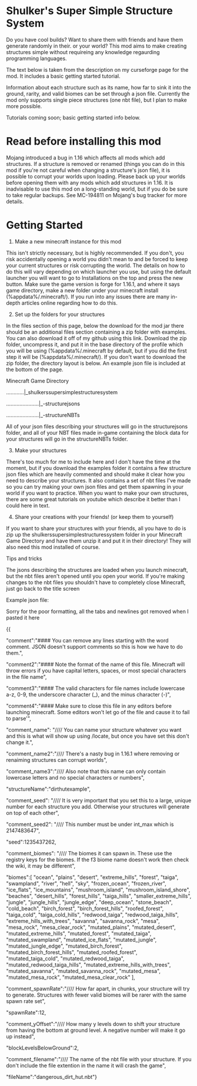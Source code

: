 # Shulker's Super Simple Structure System

Do you have cool builds? Want to share them with friends and have them generate randomly in their. or your world? This mod aims to make creating structures simple without requireing any knowledge regaurding programming languages.

The text below is taken from the description on my curseforge page for the mod. It includes a basic getting started tutorial.

Information about each structure such as its name, how far to sink it into the ground, rarity, and valid biomes can be set through a json file. Currently the mod only supports single piece structures (one nbt file), but I plan to make more possible.

 

Tutorials coming soon; basic getting started info below.

 

# Read before installing this mod
Mojang introduced a bug in 1.16 which affects all mods which add structures. If a structure is removed or renamed (things you can do in this mod if you're not careful when changing a structure's json file), it is possible to corrupt your worlds upon loading. Please back up your worlds before opening them with any mods which add structures in 1.16. It is inadvisable to use this mod on a long-standing world, but if you do be sure to take regular backups. See MC-194811 on Mojang's bug tracker for more details.

 


# Getting Started
 

1. Make a new minecraft instance for this mod

This isn't strictly necessary, but is highly recommended. If you don't, you risk accidentally opening a world you didn't mean to and be forced to keep your current structures or risk corrupting the world. The details on how to do this will vary depending on which launcher you use, but using the default launcher you will want to go to Installations on the top and press the new button. Make sure the game version is forge for 1.16.1, and where it says game directory, make a new folder under your minecraft install (%appdata%/.minecraft/<profileNameHere>). If you run into any issues there are many in-depth articles online regarding how to do this.

2. Set up the folders for your structures

In the files section of this page, below the download for the mod jar there should be an additional files section containing a zip folder with examples. You can also download it off of my github using this link. Download the zip folder, uncompress it, and put it in the base directory of the profile which you will be using (%appdata%/.minecraft by default, but if you did the first step it will be (%appdata%/.minecraft/<profileNameHere>). If you don't want to download the zip folder, the directory layout is below. An example json file is included at the bottom of the page.

Minecraft Game Directory

............|_shulkerssupersimplestructuresystem

......................|_-structurejsons

......................|_-structureNBTs

All of your json files describing your structures will go in the structurejsons folder, and all of your NBT files made in-game containing the block data for your structures will go in the structureNBTs folder.

 

3. Make your structures

There's too much for me to include here and I don't have the time at the moment, but if you download the examples folder it contains a few structure json files which are heavily commented and should make it clear how you need to describe your structures. It also contains a set of nbt files I've made so you can try making your own json files and get them spawning in your world if you want to practice. When you want to make your own structures, there are some great tutorials on youtube which describe it better than I could here in text.

 

4. Share your creations with your friends! (or keep them to yourself)

If you want to share your structures with your friends, all you have to do is zip up the shulkerssupersimplestructuressystem folder in your Minecraft Game Directory and have them unzip it and put it in their directory! They will also need this mod installed of course.

 

Tips and tricks

The jsons describing the structures are loaded when you launch minecraft, but the nbt files aren't opened until you open your world. If you're making changes to the nbt files you shouldn't have to completely close Minecraft, just go back to the title screen
 

Example json file:

Sorry for the poor formatting, all the tabs and newlines got removed when I pasted it here

 

{{

"comment":"#### You can remove any lines starting with the word comment. JSON doesn't support comments so this is how we have to do them.",   

"comment2":"#### Note the format of the name of this file. Minecraft will throw errors if you have capital letters, spaces, or most special characters in the file name",   

"comment3":"#### The valid characters for file names include lowercase a-z, 0-9, the underscore character (_), and the minus character (-)",   

"comment4":"#### Make sure to close this file in any editors before launching minecraft. Some editors won't let go of the file and cause it to fail to parse'",


"comment_name": "//// You can name your structure whatever you want and this is what will show up using /locate, but once you have set this don't change it.",

"comment_name2":"//// There's a nasty bug in 1.16.1 where removing or renaiming structures can corrupt worlds",

"comment_name3":"//// Also note that this name can only contain lowercase letters and no special characters or numbers",

"structureName":"dirthutexample",


"comment_seed": "//// It is very important that you set this to a large, unique number for each structure you add. Otherwise your structures will generate on top of each other",

"comment_seed2": "//// This number must be under int_max which is 2147483647",

"seed":1235437262,


"comment_biomes": "//// The biomes it can spawn in. These use the registry keys for the biomes. If the f3 biome name doesn't work then check the wiki, it may be different",

"biomes":[ "ocean", "plains", "desert", "extreme_hills", "forest", "taiga", "swampland", "river", "hell", "sky", "frozen_ocean", "frozen_river", "ice_flats", "ice_mountains", "mushroom_island", "mushroom_island_shore", "beaches", "desert_hills", "forest_hills", "taiga_hills", "smaller_extreme_hills", "jungle", "jungle_hills", "jungle_edge", "deep_ocean", "stone_beach", "cold_beach", "birch_forest", "birch_forest_hills", "roofed_forest", "taiga_cold", "taiga_cold_hills", "redwood_taiga", "redwood_taiga_hills", "extreme_hills_with_trees", "savanna", "savanna_rock", "mesa", "mesa_rock", "mesa_clear_rock", "mutated_plains", "mutated_desert", "mutated_extreme_hills", "mutated_forest", "mutated_taiga", "mutated_swampland", "mutated_ice_flats", "mutated_jungle", "mutated_jungle_edge", "mutated_birch_forest", "mutated_birch_forest_hills", "mutated_roofed_forest", "mutated_taiga_cold", "mutated_redwood_taiga", "mutated_redwood_taiga_hills", "mutated_extreme_hills_with_trees", "mutated_savanna", "mutated_savanna_rock", "mutated_mesa", "mutated_mesa_rock", "mutated_mesa_clear_rock" ],


"comment_spawnRate":"//// How far apart, in chunks, your structure will try to generate. Structures with fewer valid biomes will be rarer with the same spawn rate set",

"spawnRate":12,


"comment_yOffset":"//// How many y levels down to shift your structure from having the bottom at ground level. A negative number will make it go up instead",

"blockLevelsBelowGround":2,

 

"comment_filename":"//// The name of the nbt file with your structure. If you don't include the file extention in the name it will crash the game",

"fileName":"dangerous_dirt_hut.nbt"}

 
